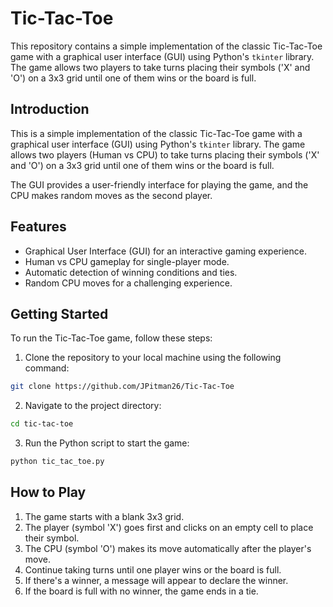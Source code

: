 # Tic-Tac-Toe
This repository contains a simple implementation of the classic Tic-Tac-Toe game with a graphical user interface (GUI) using Python's `tkinter` library. The game allows two players to take turns placing their symbols ('X' and 'O') on a 3x3 grid until one of them wins or the board is full.
## Introduction
This is a simple implementation of the classic Tic-Tac-Toe game with a graphical user interface (GUI) using Python's `tkinter` library. The game allows two players (Human vs CPU) to take turns placing their symbols ('X' and 'O') on a 3x3 grid until one of them wins or the board is full.

The GUI provides a user-friendly interface for playing the game, and the CPU makes random moves as the second player.

## Features
- Graphical User Interface (GUI) for an interactive gaming experience.
- Human vs CPU gameplay for single-player mode.
- Automatic detection of winning conditions and ties.
- Random CPU moves for a challenging experience.

## Getting Started
To run the Tic-Tac-Toe game, follow these steps:

1. Clone the repository to your local machine using the following command:<br>
```bash
git clone https://github.com/JPitman26/Tic-Tac-Toe
```

2. Navigate to the project directory:<br>
```bash
cd tic-tac-toe
```

3. Run the Python script to start the game:
```bash
python tic_tac_toe.py
```

## How to Play
1. The game starts with a blank 3x3 grid.
2. The player (symbol 'X') goes first and clicks on an empty cell to place their symbol.
3. The CPU (symbol 'O') makes its move automatically after the player's move.
4. Continue taking turns until one player wins or the board is full.
5. If there's a winner, a message will appear to declare the winner.
6. If the board is full with no winner, the game ends in a tie.

